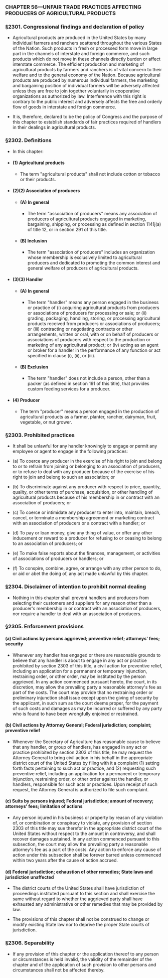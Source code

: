 ### **CHAPTER 56—UNFAIR TRADE PRACTICES AFFECTING PRODUCERS OF AGRICULTURAL PRODUCTS**

### §2301. Congressional findings and declaration of policy
* Agricultural products are produced in the United States by many individual farmers and ranchers scattered throughout the various States of the Nation. Such products in fresh or processed form move in large part in the channels of interstate and foreign commerce, and such products which do not move in these channels directly burden or affect interstate commerce. The efficient production and marketing of agricultural products by farmers and ranchers is of vital concern to their welfare and to the general economy of the Nation. Because agricultural products are produced by numerous individual farmers, the marketing and bargaining position of individual farmers will be adversely affected unless they are free to join together voluntarily in cooperative organizations as authorized by law. Interference with this right is contrary to the public interest and adversely affects the free and orderly flow of goods in interstate and foreign commerce.

* It is, therefore, declared to be the policy of Congress and the purpose of this chapter to establish standards of fair practices required of handlers in their dealings in agricultural products.

### §2302. Definitions
* In this chapter:

* #### (1) Agricultural products
  * The term "agricultural products" shall not include cotton or tobacco or their products.

* #### (2)(2) Association of producers
  * #### (A) In general
    * The term "association of producers" means any association of producers of agricultural products engaged in marketing, bargaining, shipping, or processing as defined in section 1141j(a) of title 12, or in section 291 of this title.

  * #### (B) Inclusion
    * The term "association of producers" includes an organization whose membership is exclusively limited to agricultural producers and dedicated to promoting the common interest and general welfare of producers of agricultural products.

* #### (3)(3) Handler
  * #### (A) In general
    * The term "handler" means any person engaged in the business or practice of (i) acquiring agricultural products from producers or associations of producers for processing or sale; or (ii) grading, packaging, handling, storing, or processing agricultural products received from producers or associations of producers; or (iii) contracting or negotiating contracts or other arrangements, written or oral, with or on behalf of producers or associations of producers with respect to the production or marketing of any agricultural product; or (iv) acting as an agent or broker for a handler in the performance of any function or act specified in clause (i), (ii), or (iii).

  * #### (B) Exclusion
    * The term "handler" does not include a person, other than a packer (as defined in section 191 of this title), that provides custom feeding services for a producer.

* #### (4) Producer
  * The term "producer" means a person engaged in the production of agricultural products as a farmer, planter, rancher, dairyman, fruit, vegetable, or nut grower.

### §2303. Prohibited practices
* It shall be unlawful for any handler knowingly to engage or permit any employee or agent to engage in the following practices:

* (a) To coerce any producer in the exercise of his right to join and belong to or to refrain from joining or belonging to an association of producers, or to refuse to deal with any producer because of the exercise of his right to join and belong to such an association; or

* (b) To discriminate against any producer with respect to price, quantity, quality, or other terms of purchase, acquisition, or other handling of agricultural products because of his membership in or contract with an association of producers; or

* (c) To coerce or intimidate any producer to enter into, maintain, breach, cancel, or terminate a membership agreement or marketing contract with an association of producers or a contract with a handler; or

* (d) To pay or loan money, give any thing of value, or offer any other inducement or reward to a producer for refusing to or ceasing to belong to an association of producers; or

* (e) To make false reports about the finances, management, or activities of associations of producers or handlers; or

* (f) To conspire, combine, agree, or arrange with any other person to do, or aid or abet the doing of, any act made unlawful by this chapter.

### §2304. Disclaimer of intention to prohibit normal dealing
* Nothing in this chapter shall prevent handlers and producers from selecting their customers and suppliers for any reason other than a producer's membership in or contract with an association of producers, nor require a handler to deal with an association of producers.

### §2305. Enforcement provisions
#### (a) Civil actions by persons aggrieved; preventive relief; attorneys' fees; security
* Whenever any handler has engaged or there are reasonable grounds to believe that any handler is about to engage in any act or practice prohibited by section 2303 of this title, a civil action for preventive relief, including an application for a permanent or temporary injunction, restraining order, or other order, may be instituted by the person aggrieved. In any action commenced pursuant hereto, the court, in its discretion, may allow the prevailing party a reasonable attorney's fee as part of the costs. The court may provide that no restraining order or preliminary injunction shall issue except upon the giving of security by the applicant, in such sum as the court deems proper, for the payment of such costs and damages as may be incurred or suffered by any party who is found to have been wrongfully enjoined or restrained.

#### (b) Civil actions by Attorney General; Federal jurisdiction; complaint; preventive relief
* Whenever the Secretary of Agriculture has reasonable cause to believe that any handler, or group of handlers, has engaged in any act or practice prohibited by section 2303 of this title, he may request the Attorney General to bring civil action in his behalf in the appropriate district court of the United States by filing with it a complaint (1) setting forth facts pertaining to such act or practice, and (2) requesting such preventive relief, including an application for a permanent or temporary injunction, restraining order, or other order against the handler, or handlers, responsible for such acts or practices. Upon receipt of such request, the Attorney General is authorized to file such complaint.

#### (c) Suits by persons injured; Federal jurisdiction; amount of recovery; attorneys' fees; limitation of actions
* Any person injured in his business or property by reason of any violation of, or combination or conspiracy to violate, any provision of section 2303 of this title may sue therefor in the appropriate district court of the United States without respect to the amount in controversy, and shall recover damages sustained. In any action commenced pursuant to this subsection, the court may allow the prevailing party a reasonable attorney's fee as a part of the costs. Any action to enforce any cause of action under this subsection shall be forever barred unless commenced within two years after the cause of action accrued.

#### (d) Federal jurisdiction; exhaustion of other remedies; State laws and jurisdiction unaffected
* The district courts of the United States shall have jurisdiction of proceedings instituted pursuant to this section and shall exercise the same without regard to whether the aggrieved party shall have exhausted any administrative or other remedies that may be provided by law.

* The provisions of this chapter shall not be construed to change or modify existing State law nor to deprive the proper State courts of jurisdiction.

### §2306. Separability
* If any provision of this chapter or the application thereof to any person or circumstances is held invalid, the validity of the remainder of the chapter and of the application of such provision to other persons and circumstances shall not be affected thereby.